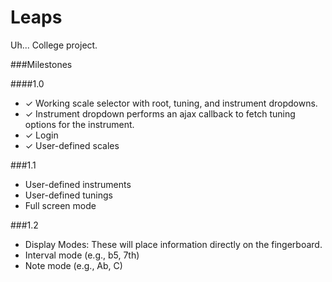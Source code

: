 Leaps
=====

Uh... College project.


###Milestones

####1.0
 * &#x2713; Working scale selector with root, tuning, and instrument dropdowns.
  * &#x2713; Instrument dropdown performs an ajax callback to fetch tuning options for the instrument.
 * &#x2713; Login
  * &#x2713; User-defined scales
	
###1.1
 * User-defined instruments
 * User-defined tunings
 * Full screen mode

###1.2
 * Display Modes: These will place information directly on the fingerboard.
  * Interval mode (e.g., b5, 7th)
  * Note mode (e.g., Ab, C)
	